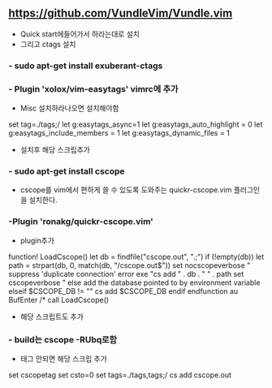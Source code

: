 ## https://github.com/VundleVim/Vundle.vim
- Quick start에들어가서 하라는대로 설치
- 그리고 ctags 설치
### - sudo apt-get install exuberant-ctags
### - Plugin 'xolox/vim-easytags' vimrc에 추가
- Misc 설치하라나오면 설치해야함

set tag=./tags;/
let g:easytags_async=1 
let g:easytags_auto_highlight = 0
let g:easytags_include_members = 1
let g:easytags_dynamic_files = 1

- 설치후 해당 스크립추가


### - sudo apt-get install cscope
- cscope를 vim에서 편하게 쓸 수 있도록 도와주는 quickr-cscope.vim 플러그인을 설치한다.

### -Plugin 'ronakg/quickr-cscope.vim'
- plugin추가


function! LoadCscope()
  let db = findfile("cscope.out", ".;")
  if (!empty(db))
    let path = strpart(db, 0, match(db, "/cscope.out$"))
    set nocscopeverbose " suppress 'duplicate connection' error
    exe "cs add " . db . " " . path
    set cscopeverbose
  " else add the database pointed to by environment variable 
  elseif $CSCOPE_DB != "" 
    cs add $CSCOPE_DB
  endif
endfunction
au BufEnter /* call LoadCscope()

- 해당 스크립트도 추가

### - build는 cscope -RUbq로함



- 태그 안되면 해당 스크립 추가

set cscopetag
set csto=0
set tags=./tags,tags;/
cs add cscope.out

